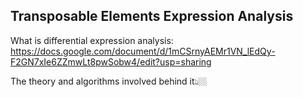 ## Transposable Elements Expression Analysis

What is differential expression analysis: https://docs.google.com/document/d/1mCSrnyAEMr1VN_lEdQy-F2GN7xIe6ZZmwLt8pwSobw4/edit?usp=sharing

The theory and algorithms involved behind it👆🏼
